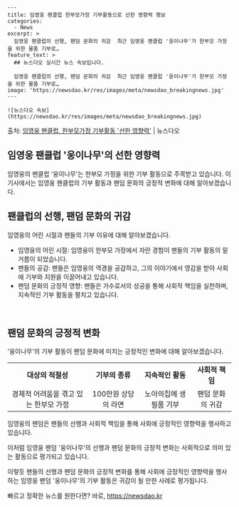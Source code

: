     ---
    title: 임영웅 팬클럽 한부모가정 기부활동으로 선한 영향력 행보
    categories:
      - News
    excerpt: >
      임영웅 팬클럽의 선행, 팬덤 문화의 귀감  최근 임영웅 팬클럽 '웅이나무'가 한부모 가정을 위한 물품 기부로…
    feature_text: >
      ## 뉴스다오 실시간 뉴스 속보입니다.
    
      임영웅 팬클럽의 선행, 팬덤 문화의 귀감  최근 임영웅 팬클럽 '웅이나무'가 한부모 가정을 위한 물품 기부로…
    image: 'https://newsdao.kr/res/images/meta/newsdao_breakingnews.jpg'
    ---
    
    ![뉴스다오 속보](https://newsdao.kr/res/images/meta/newsdao_breakingnews.jpg)

<p>출처: <a href="https://newsdao.kr/4494" rel="dofollow">임영웅 팬클럽, 한부모가정 기부활동 '선한 영향력'</a> | 뉴스다오</p>

<h2>임영웅 팬클럽 '웅이나무'의 선한 영향력</h2>

임영웅의 팬클럽 '웅이나무'는 한부모 가정을 위한 기부 활동으로 주목받고 있습니다. 이 기사에서는 임영웅 팬클럽의 기부 활동과 팬덤 문화의 긍정적 변화에 대해 알아보겠습니다.

<h2 data-ke-size="size26">팬클럽의 선행, 팬덤 문화의 귀감</h2>

임영웅의 어린 시절과 팬들의 기부 이유에 대해 알아보겠습니다.

<ul>
  <li>임영웅의 어린 시절: 임영웅이 한부모 가정에서 자란 경험이 팬들의 기부 활동의 밑거름이 되었습니다.</li>
  <li>팬들의 공감: 팬들은 임영웅의 역경을 공감하고, 그의 이야기에서 영감을 받아 사회에 기부와 지원을 이끌어내고 있습니다.</li>
  <li>팬덤 문화의 긍정적 영향: 팬들은 가수로서의 성공을 통해 사회적 책임을 실천하며, 지속적인 기부 활동을 펼치고 있습니다.</li>
</ul>

<p data-ke-size="size16">&nbsp;</p>

<h2 data-ke-size="size26">팬덤 문화의 긍정적 변화</h2>

'웅이나무'의 기부 활동이 팬덤 문화에 미치는 긍정적인 변화에 대해 알아보겠습니다.

<table>
  <tr>
    <td style="text-align: center; height: 17px;"><b>대상의 적절성</b></td>
    <td style="text-align: center; height: 17px;"><b>기부의 종류</b></td>
    <td style="text-align: center; height: 17px;"><b>지속적인 활동</b></td>
    <td style="text-align: center; height: 17px;"><b>사회적 책임</b></td>
  </tr>
  <tr>
    <td style="text-align: center; height: 17px;">경제적 어려움을 겪고 있는 한부모 가정</td>
    <td style="text-align: center; height: 17px;">100만원 상당의 라면</td>
    <td style="text-align: center; height: 17px;">노아의집에 생필품 기부</td>
    <td style="text-align: center; height: 17px;">팬덤 문화의 귀감</td>
  </tr>
</table>

임영웅의 팬덤은 팬들의 선행과 사회적 책임을 통해 사회에 긍정적인 영향력을 행사하고 있습니다.

이처럼 임영웅 팬덤 '웅이나무'의 선행과 팬덤 문화의 긍정적 변화는 사회적으로 의미 있는 활동으로 평가되고 있습니다.

이렇듯 팬들의 선행과 팬덤 문화의 긍정적 변화를 통해 사회에 긍정적인 영향력을 행사하는 임영웅 팬덤 '웅이나무'의 기부 활동은 귀감이 될 만한 사례로 평가됩니다. 

빠르고 정확한 뉴스를 원한다면? 바로, <a href="https://newsdao.kr" rel="dofollow">https://newsdao.kr</a>


    
